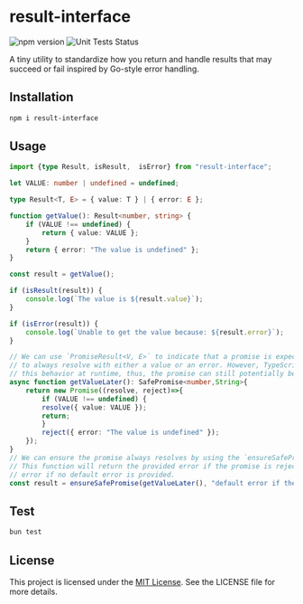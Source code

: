 # result-interface

![npm version](https://img.shields.io/npm/v/result-interface)
![Unit Tests Status](https://img.shields.io/github/actions/workflow/status/constraintAutomaton/result-interface-ts/ci.yml?label=unit+test
)



A tiny utility to standardize how you return and handle results that may succeed or fail inspired by Go-style error handling.

## Installation

```bash
npm i result-interface
```

## Usage

```ts
import {type Result, isResult,  isError} from "result-interface";

let VALUE: number | undefined = undefined;

type Result<T, E> = { value: T } | { error: E };

function getValue(): Result<number, string> {
    if (VALUE !== undefined) {
        return { value: VALUE };
    }
    return { error: "The value is undefined" };
}

const result = getValue();

if (isResult(result)) {
    console.log(`The value is ${result.value}`);
}

if (isError(result)) {
    console.log(`Unable to get the value because: ${result.error}`);
}

// We can use `PromiseResult<V, E>` to indicate that a promise is expected 
// to always resolve with either a value or an error. However, TypeScript cannot guarantee 
// this behavior at runtime, thus, the promise can still potentially be rejected.
async function getValueLater(): SafePromise<number,String>{
    return new Promise((resolve, reject)=>{
        if (VALUE !== undefined) {
        resolve({ value: VALUE });
        return;
        }
        reject({ error: "The value is undefined" });
    });
}
// We can ensure the promise always resolves by using the `ensureSafePromise` function. 
// This function will return the provided error if the promise is rejected, or an `unknown` 
// error if no default error is provided.
const result = ensureSafePromise(getValueLater(), "default error if the safe promise was unsafe");
```
## Test

```bash
bun test
```
## License

This project is licensed under the [MIT License](./LICENSE). See the LICENSE file for more details.
